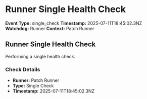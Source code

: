 # Runner Single Health Check

**Event Type:** single_check
**Timestamp:** 2025-07-11T18:45:02.3NZ
**Watchdog:** Runner
**Context:** Patch Runner


## Runner Single Health Check

Performing a single health check.

### Check Details
- **Runner:** Patch Runner
- **Type:** Single Check
- **Timestamp:** 2025-07-11T18:45:02.3NZ


